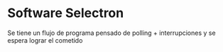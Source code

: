 # Software Selectron
Se tiene un flujo de programa pensado de polling + interrupciones y se espera lograr el cometido
